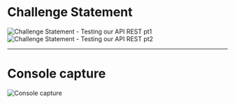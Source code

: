 # Challenge Statement

![Challenge Statement - Testing our API REST pt1](https://user-images.githubusercontent.com/62315321/152079006-0a6153e4-7384-4251-a51f-cb4d88d4cc63.png)
![Challenge Statement - Testing our API REST pt2](https://user-images.githubusercontent.com/62315321/152079008-2ac09e7a-e7f8-4af4-a5fa-ad2983ff41b5.png)

***

# Console capture

![Console capture](https://user-images.githubusercontent.com/62315321/152079011-7dc5adc1-72f3-45e1-8d0c-938e51c629f5.png)
